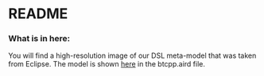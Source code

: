 # README #


### What is in here: ###
You will find a high-resolution image of our DSL meta-model that was taken from Eclipse. The model is shown [here](qualityBTDSL/tree/main/btcpp/model) in the btcpp.aird file.
